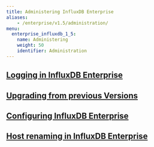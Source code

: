 ```yaml
---
title: Administering InfluxDB Enterprise
aliases:
    - /enterprise/v1.5/administration/
menu:
  enterprise_influxdb_1_5:
    name: Administering
    weight: 50
    identifier: Administration
---
```


## [Logging in InfluxDB Enterprise](/enterprise_influxdb/v1.5/administration/logs/)

## [Upgrading from previous Versions](/enterprise_influxdb/v1.5/administration/upgrading/)

## [Configuring InfluxDB Enterprise](/enterprise_influxdb/v1.5/administration/configuration/)

## [Host renaming in InfluxDB Enterprise](/enterprise_influxdb/v1.5/administration/renaming)

